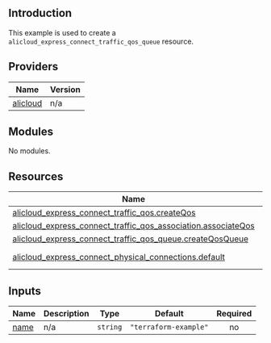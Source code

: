## Introduction

This example is used to create a `alicloud_express_connect_traffic_qos_queue` resource.

<!-- BEGIN_TF_DOCS -->
## Providers

| Name | Version |
|------|---------|
| <a name="provider_alicloud"></a> [alicloud](#provider\_alicloud) | n/a |

## Modules

No modules.

## Resources

| Name | Type |
|------|------|
| [alicloud_express_connect_traffic_qos.createQos](https://registry.terraform.io/providers/aliyun/alicloud/latest/docs/resources/express_connect_traffic_qos) | resource |
| [alicloud_express_connect_traffic_qos_association.associateQos](https://registry.terraform.io/providers/aliyun/alicloud/latest/docs/resources/express_connect_traffic_qos_association) | resource |
| [alicloud_express_connect_traffic_qos_queue.createQosQueue](https://registry.terraform.io/providers/aliyun/alicloud/latest/docs/resources/express_connect_traffic_qos_queue) | resource |
| [alicloud_express_connect_physical_connections.default](https://registry.terraform.io/providers/aliyun/alicloud/latest/docs/data-sources/express_connect_physical_connections) | data source |

## Inputs

| Name | Description | Type | Default | Required |
|------|-------------|------|---------|:--------:|
| <a name="input_name"></a> [name](#input\_name) | n/a | `string` | `"terraform-example"` | no |
<!-- END_TF_DOCS -->
